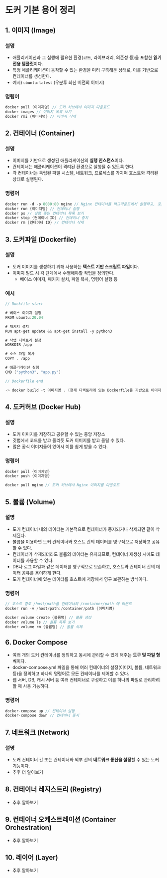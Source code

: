 # 도커 기본 용어 정리
## 1. 이미지 (Image)

### 설명

- 애플리케이션과 그 실행에 필요한 환경(코드, 라이브러리, 의존성 등)을 포함한 **읽기 전용 템플릿**이다.
- 특정 애플리케이션이 동작할 수 있는 환경을 미리 구축해둔 상태로, 이를 기반으로 컨테이너를 생성한다.
- 예시) `ubuntu:latest` (우분투 최신 버전의 이미지)

### 명령어

```java
docker pull {이미지명} // 도커 허브에서 이미지 다운로드
docker images // 이미지 목록 보기
docker rmi {이미지명} // 이미지 삭제
```

## 2. 컨테이너 (Container)

### 설명

- 이미지를 기반으로 생성된 애플리케이션의 **실행 인스턴스**이다.
- 컨테이너는 애플리케이션이 격리된 환경으로 실행될 수 있도록 한다.
- 각 컨테이너는 독립된 파일 시스템, 네트워크, 프로세스를 가지며 호스트와 격리된 상태로 실행된다.

### 명령어

```java
docker run -d -p 8080:80 nginx // Nginx 컨테이너를 백그라운드에서 실행하고, 포트 8080을 80 포트에 연결
docker run {이미지명} // 컨테이너 실행
docker ps // 실행 중인 컨테이너 목록 보기
docker stop {컨테이너 ID} // 컨테이너 중지
docker rm {컨테이너 ID} // 컨테이너 삭제
```

## 3. 도커파일 (Dockerfile)

### 설명

- 도커 이미지를 생성하기 위해 사용하는 **텍스트 기반 스크립트 파일**이다.
- 이미지 빌드 시 각 단계에서 수행해야할 작업을 정의한다.
    - 베이스 이미지, 패키지 설치, 파일 복사, 명령어 실행 등

### 예시

```java
// Dockfile start

# 베이스 이미지 설정
FROM ubuntu:20.04

# 패키지 설치
RUN apt-get update && apt-get install -y python3

# 작업 디렉토리 설정
WORKDIR /app

# 소스 파일 복사
COPY . /app

# 애플리케이션 실행
CMD ["python3", "app.py"]

// Dockerfile end

-> docker build -t 이미지명 . (현재 디렉토리에 있는 Dockerfile을 기반으로 이미지 빌드)
```

## 4. 도커허브 (Docker Hub)

### 설명

- 도커 이미지를 저장하고 공유할 수 있는 중앙 저장소
- 깃헙에서 코드를 받고 올리듯 도커 이미지를 받고 올릴 수 있다.
- 많은 공식 이미지들이 있어서 이를 쉽게 받을 수 있다.

### 명령어

```java
docker pull {이미지명}
docker push {이미지명}

docker pull nginx // 도커 허브에서 Nginx 이미지를 다운로드
```

## 5. 볼륨 (Volume)

### 설명

- 도커 컨테이너 내의 데이터는 기본적으로 컨테이너가 중지되거나 삭제되면 같이 삭제된다.
- 볼륨을 이용하면 도커 컨테이너와 호스트 간의 데이터를 영구적으로 저장하고 공유할 수 있다.
- 컨테이너가 삭제되더라도 볼륨의 데이터는 유지되므로, 컨테이너 재생성 시에도 데이터를 사용할 수 있다.
- DB나 로그 파일과 같은 데이터를 영구적으로 보존하고, 호스트와 컨테이너 간의 데이터 공유를 용이하게 한다.
- 도커 컨테이너에 있는 데이터를 호스트에 저장해서 영구 보관하는 방식이다.

### 명령어

```java
// 호스트 경로 /host/path를 컨테이너의 /container/path 에 마운트
docker run -v /host/path:/container/path {이미지명}

docker volume create {볼륨명} // 볼륨 생성
docker volume ls // 볼륨 목록 보기
docker volume rm {볼륨명} // 볼륨 삭제
```

## 6. Docker Compose

- 여러 개의 도커 컨테이너를 정의하고 동시에 관리할 수 있게 해주는 **도구 및 파일 형식**이다.
- docker-compose.yml 파일을 통해 여러 컨테이너의 설정(이미지, 볼륨, 네트워크 등)을 정의하고 하나의 명령어로 모든 컨테이너를 제어할 수 있다.
- 웹 서버, DB, 캐시 서버 등 여러 컨테이너로 구성하고 이를 하나의 파일로 관리하려할 때 사용 가능하다.

### 명령어

```java
docker-compose up // 컨테이너 실행
docker-compose down // 컨테이너 중지
```

## 7. 네트워크 (Network)

### 설명

- 도커 컨테이너 간 또는 컨테이너와 외부 간의 **네트워크 통신을 설정**할 수 있는 도커 기능이다.
- 추후 더 알아보기

## 8. 컨테이너 레지스트리 (Registry)

- 추후 알아보기

## 9. 컨테이너 오케스트레이션 (Container Orchestration)

- 추후 알아보기

## 10. 레이어 (Layer)

- 추후 알아보기